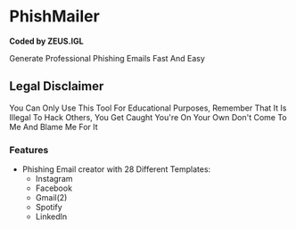 # PhishMailer

**Coded by ZEUS.IGL**

Generate Professional Phishing Emails Fast And Easy


## Legal Disclaimer
You Can Only Use This Tool For Educational Purposes, Remember That It Is Illegal To Hack Others, You Get Caught You're On Your Own
Don't Come To Me And Blame Me For It

### Features
* Phishing Email creator with 28 Different Templates:
  * Instagram
  * Facebook
  * Gmail(2)
  * Spotify
  * LinkedIn 
